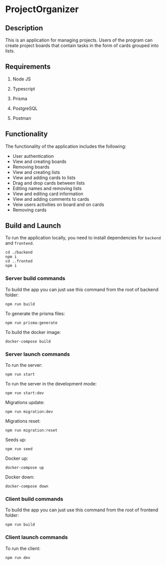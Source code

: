 # ProjectOrganizer

## Description
This is an application for managing projects. Users of the program can create project boards that contain tasks in the form of cards grouped into lists.

## Requirements

1. Node JS

2. Typescript

3. Prisma

4. PostgreSQL

5. Postman

## Functionality
The functionality of the application includes the following:
- User authentication
- View and creating boards
- Removing boards
- View and creating lists
- View and adding cards to lists
- Drag and drop cards between lists
- Editing names and removing lists
- View and editing card information
- View and adding comments to cards
- Veiw users activities on board and on cards
- Removing cards

## Build and Launch

To run the application locally, you need to install dependencies for `backend` and `frontend`.

```
cd ./backend
npm i
cd ..fronted
npm i
```

### Server build commands

To build the app you can just use this command from the root of backend folder:
```
npm run build
```

To generate the prisma files:
```
npm run prisma:generate
```

To build the docker image:
```
docker-compose build
```

### Server launch commands

To run the server:
```
npm run start
```

To run the server in the development mode:
```
npm run start:dev
```

Migrations update:
```
npm run migration:dev
```

Migrations reset:
```
npm run migration:reset
```

Seeds up:
```
npm run seed
```

Docker up:
```
docker-compose up
```

Docker down:
```
docker-compose down
```

### Client build commands

To build the app you can just use this command from the root of frontend folder:

```
npm run build
```

### Client launch commands

To run the client:
```
npm run dev
```